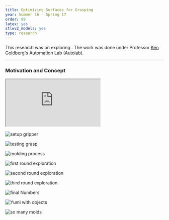 ```yaml
---
title: Optimizing Surfaces for Grasping
year: Summer 16 - Spring 17
order: 99
latex: yes
stlwv2_models: yes
type: research
---
```


This research was on exploring .
The work was done under Professor [Ken Goldberg's](https://goldberg.berkeley.edu/) Automation Lab ([Autolab](http://autolab.berkeley.edu/)).

---

### Motivation and Concept

<div class="stlwv2-model" data-model-url="/website/assets/models/Gripper.STL"></div>

<iframe src="https://drive.google.com/file/d/1fUTLI-Pb5excH_t0La6Q3xOpYoIvCiUJ/preview"></iframe>

![setup gripper](/website/assets/images/setupGripper.jpg)

![testing grasp](/website/assets/images/testGrasps.jpg)

![molding process](/website/assets/images/moldingProcess.jpg)

![first round exploration](/website/assets/images/firstRound.jpg)

![second round exploration](/website/assets/images/secondRound.jpg)

![third round exploration](/website/assets/images/thirdRound.jpg)

![final Numbers](/website/assets/images/finalNumbers.jpg)

![Yumi with objects](/website/assets/images/Yumi.jpg)

![so many molds](/website/assets/images/manyMolds.jpg)
